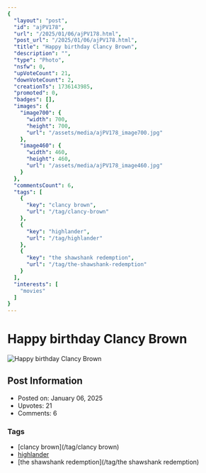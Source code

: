 ```yaml
---
{
  "layout": "post",
  "id": "ajPV178",
  "url": "/2025/01/06/ajPV178.html",
  "post_url": "/2025/01/06/ajPV178.html",
  "title": "Happy birthday Clancy Brown",
  "description": "",
  "type": "Photo",
  "nsfw": 0,
  "upVoteCount": 21,
  "downVoteCount": 2,
  "creationTs": 1736143985,
  "promoted": 0,
  "badges": [],
  "images": {
    "image700": {
      "width": 700,
      "height": 700,
      "url": "/assets/media/ajPV178_image700.jpg"
    },
    "image460": {
      "width": 460,
      "height": 460,
      "url": "/assets/media/ajPV178_image460.jpg"
    }
  },
  "commentsCount": 6,
  "tags": [
    {
      "key": "clancy brown",
      "url": "/tag/clancy-brown"
    },
    {
      "key": "highlander",
      "url": "/tag/highlander"
    },
    {
      "key": "the shawshank redemption",
      "url": "/tag/the-shawshank-redemption"
    }
  ],
  "interests": [
    "movies"
  ]
}
---
```


# Happy birthday Clancy Brown

![Happy birthday Clancy Brown](/assets/media/ajPV178_image700.jpg)

## Post Information

- Posted on: January 06, 2025
- Upvotes: 21
- Comments: 6

### Tags

- [clancy brown](/tag/clancy brown)
- [highlander](/tag/highlander)
- [the shawshank redemption](/tag/the shawshank redemption)
